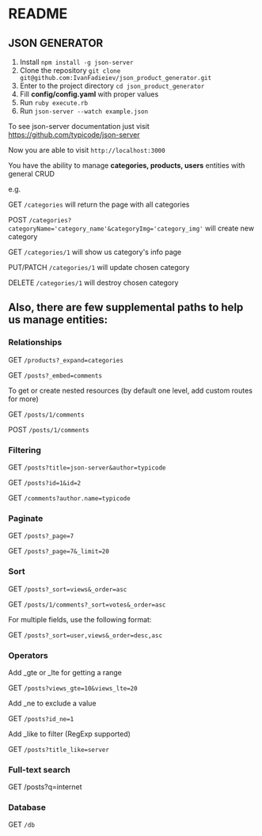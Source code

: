 # README

## JSON GENERATOR

1. Install ```npm install -g json-server```
2. Clone the repository ```git clone git@github.com:IvanFadieiev/json_product_generator.git```
3. Enter to the project directory ```cd json_product_generator```
4. Fill **config/config.yaml** with proper values
5. Run ```ruby execute.rb```
6. Run ```json-server --watch example.json```

To see json-server documentation just visit https://github.com/typicode/json-server

Now you are able to visit ```http://localhost:3000```

You have the ability to manage **categories, products, users** entities with general CRUD

e.g.

GET ```/categories``` will return the page with all categories

POST ```/categories?categoryName='category_name'&categoryImg='category_img'``` will create new category

GET ```/categories/1``` will show us category's info page

PUT/PATCH ```/categories/1``` will update chosen category

DELETE ```/categories/1``` will destroy chosen category

## Also, there are few supplemental paths to help us manage entities:

### Relationships

GET ```/products?_expand=categories```

GET ```/posts?_embed=comments```

To get or create nested resources (by default one level, add custom routes for more)

GET  ```/posts/1/comments```

POST ```/posts/1/comments```

### Filtering

GET ```/posts?title=json-server&author=typicode```

GET ```/posts?id=1&id=2```

GET ```/comments?author.name=typicode```

### Paginate

GET ```/posts?_page=7```

GET ```/posts?_page=7&_limit=20```

### Sort

GET ```/posts?_sort=views&_order=asc```

GET ```/posts/1/comments?_sort=votes&_order=asc```

For multiple fields, use the following format:

GET ```/posts?_sort=user,views&_order=desc,asc```

### Operators
Add _gte or _lte for getting a range

GET ```/posts?views_gte=10&views_lte=20```

Add _ne to exclude a value

GET ```/posts?id_ne=1```

Add _like to filter (RegExp supported)

GET ```/posts?title_like=server```

### Full-text search
    
GET /posts?q=internet

### Database

GET ```/db```

